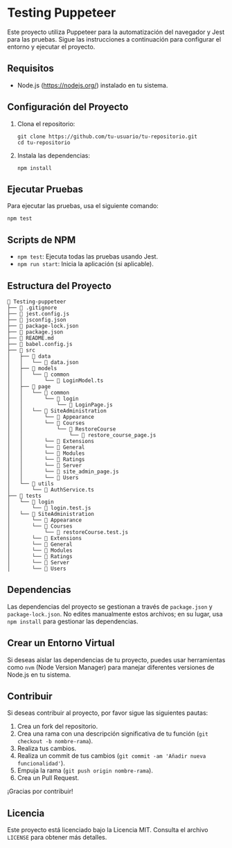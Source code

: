 # Testing Puppeteer

Este proyecto utiliza Puppeteer para la automatización del navegador y Jest para las pruebas. Sigue las instrucciones a continuación para configurar el entorno y ejecutar el proyecto.

## Requisitos

- Node.js (https://nodejs.org/) instalado en tu sistema.

## Configuración del Proyecto

1. Clona el repositorio:

   ```
   git clone https://github.com/tu-usuario/tu-repositorio.git
   cd tu-repositorio
   ```

2. Instala las dependencias:
   ```
   npm install
   ```

## Ejecutar Pruebas

Para ejecutar las pruebas, usa el siguiente comando:

```
npm test
```

## Scripts de NPM

- `npm test`: Ejecuta todas las pruebas usando Jest.
- `npm run start`: Inicia la aplicación (si aplicable).

## Estructura del Proyecto

```
📁 Testing-puppeteer
├── 📄 .gitignore
├── 📄 jest.config.js
├── 📄 jsconfig.json
├── 📄 package-lock.json
├── 📄 package.json
├── 📄 README.md
├── 📄 babel.config.js
├── 📁 src
│   ├── 📁 data
│   │   └── 📄 data.json
│   ├── 📁 models
│   │   └── 📁 common
│   │       └── 📄 LoginModel.ts
│   ├── 📁 page
│   │   └── 📁 common
│   │       └── 📁 login
│   │           └── 📄 LoginPage.js
│   │   └── 📁 SiteAdministration
│   │       └── 📁 Appearance
│   │       └── 📁 Courses
│   │           └── 📁 RestoreCourse
│   │               └── 📄 restore_course_page.js
│   │       └── 📁 Extensions
│   │       └── 📁 General
│   │       └── 📁 Modules
│   │       └── 📁 Ratings
│   │       └── 📁 Server
│   │       └── 📄 site_admin_page.js
│   │       └── 📁 Users
│   └── 📁 utils
│       └── 📄 AuthService.ts
├── 📁 tests
│   └── 📁 login
│       └── 📄 login.test.js
│   └── 📁 SiteAdministration
│       └── 📁 Appearance
│       └── 📁 Courses
│           └── 📄 restoreCourse.test.js
│       └── 📁 Extensions
│       └── 📁 General
│       └── 📁 Modules
│       └── 📁 Ratings
│       └── 📁 Server
│       └── 📁 Users
```

## Dependencias

Las dependencias del proyecto se gestionan a través de `package.json` y `package-lock.json`. No edites manualmente estos archivos; en su lugar, usa `npm install` para gestionar las dependencias.

## Crear un Entorno Virtual

Si deseas aislar las dependencias de tu proyecto, puedes usar herramientas como `nvm` (Node Version Manager) para manejar diferentes versiones de Node.js en tu sistema.

## Contribuir

Si deseas contribuir al proyecto, por favor sigue las siguientes pautas:

1. Crea un fork del repositorio.
2. Crea una rama con una descripción significativa de tu función (`git checkout -b nombre-rama`).
3. Realiza tus cambios.
4. Realiza un commit de tus cambios (`git commit -am 'Añadir nueva funcionalidad'`).
5. Empuja la rama (`git push origin nombre-rama`).
6. Crea un Pull Request.

¡Gracias por contribuir!

## Licencia

Este proyecto está licenciado bajo la Licencia MIT. Consulta el archivo `LICENSE` para obtener más detalles.
